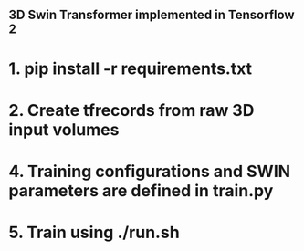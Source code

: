 ## 3D Swin Transformer implemented in Tensorflow 2 

# 1. pip install -r requirements.txt
# 2. Create tfrecords from raw 3D input volumes
# 4. Training configurations and SWIN parameters are defined in train.py
# 5. Train using ./run.sh





